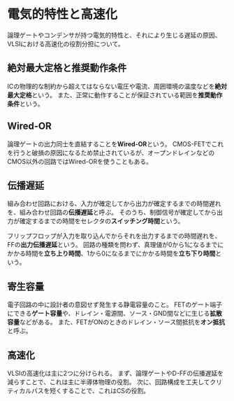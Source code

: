 # 電気的特性と高速化

論理ゲートやコンデンサが持つ電気的特性と、それにより生じる遅延の原因、VLSIにおける高速化の役割分担について。

## 絶対最大定格と推奨動作条件

ICの物理的な制約から超えてはならない電圧や電流、周囲環境の温度などを**絶対最大定格**という。
また、正常に動作することが保証されている範囲を**推奨動作条件**という。

## Wired-OR

論理ゲートの出力同士を直結することを**Wired-OR**という。
CMOS-FETでこれを行うと破損の原因になるため禁止されているが、オープンドレインなどのCMOS以外の回路ではWired-ORを使うこともある。

## 伝播遅延

組み合わせ回路における、入力が確定してから出力が確定するまでの時間遅れを、組み合わせ回路の**伝播遅延**と呼ぶ。
そのうち、制御信号が確定してから出力が確定するまでの時間をセレクタの**スイッチング時間**という。

フリップフロップが入力を取り込んでからそれを出力するまでの時間遅れを、FFの**出力伝播遅延**という。
回路の種類を問わず、真理値が0から1になるまでにかかる時間を**立ち上り時間**、1から0になるまでにかかる時間を**立ち下り時間**という。

## 寄生容量

電子回路の中に設計者の意図せず発生する静電容量のこと。
FETのゲート端子にできる**ゲート容量**や、ドレイン・電源間、ソース・GND間などに生じる**拡散容量**などがある。
また、FETがONのときのドレイン・ソース間抵抗を**オン抵抗**と呼ぶ。

## 高速化

VLSIの高速化は主に2つに分けられる。
まず、論理ゲートやD-FFの伝播遅延を減らすことで、これは主に半導体物理の役割。
次に、回路構成を工夫してクリティカルパスを短くすることで、これはCSの役割。

